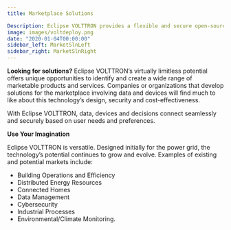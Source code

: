```yaml
---
title: Marketplace Solutions

Description: Eclipse VOLTTRON provides a flexible and secure open-source platform for molding solutions in any field involving devices, data and decisions.
image: images/voltdeploy.png
date: "2020-01-04T00:00:00"
sidebar_left: MarketSlnLeft
sidebar_right: MarketSlnRight
---
```

**Looking for solutions?** Eclipse VOLTTRON’s virtually limitless potential offers unique opportunities to identify and create a wide range of marketable products and services. Companies or organizations that develop solutions for the marketplace involving data and devices will find much to like about this technology’s design, security and cost-effectiveness.  

With Eclipse VOLTTRON, data, devices and decisions connect seamlessly and securely based on user needs and preferences.

**Use Your Imagination**

Eclipse VOLTTRON is versatile. Designed initially for the power grid, the technology’s potential continues to grow and evolve. Examples of existing and potential markets include:

* Building Operations and Efficiency
* Distributed Energy Resources
* Connected Homes
* Data Management
* Cybersecurity
* Industrial Processes
* Environmental/Climate Monitoring.
